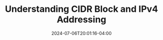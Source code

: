 ---
title: 'Understanding CIDR Block and IPv4 Addressing '
tags: ["networking", "explainer", "cloud", "IP"]
ShowToc: true
date: '2024-07-06T20:01:16-04:00'
draft: true
---
